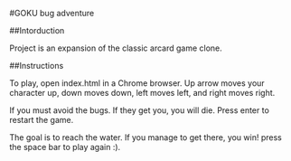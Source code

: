 #GOKU bug adventure

##Intorduction

Project is an expansion of the classic arcard game clone.

##Instructions

To play, open index.html in a Chrome browser.  Up arrow moves your character up, down moves down, left moves left, and right moves right.

If you must avoid the bugs.  If they get you, you will die.  Press enter to restart the game.

The goal is to reach the water.  If you manage to get there, you win!  press the space bar to play again :).
